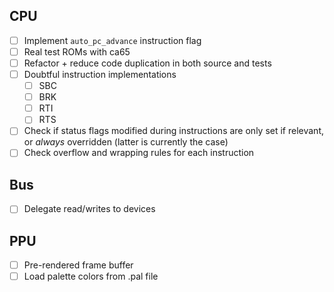 ## CPU
- [ ] Implement `auto_pc_advance` instruction flag
- [ ] Real test ROMs with ca65
- [ ] Refactor + reduce code duplication in both source and tests
- [ ] Doubtful instruction implementations
  - [ ] SBC
  - [ ] BRK
  - [ ] RTI
  - [ ] RTS
- [ ] Check if status flags modified during instructions are only set if relevant, or _always_ overridden (latter is currently the case)
- [ ] Check overflow and wrapping rules for each instruction

## Bus
- [ ] Delegate read/writes to devices

## PPU
- [ ] Pre-rendered frame buffer
- [ ] Load palette colors from .pal file
